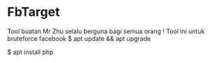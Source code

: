 # FbTarget
Tool buatan Mr Zhu selalu berguna bagi semua orang ! Tool ini untuk bruteforce facebook
$ apt update && apt upgrade

$ apt install php
